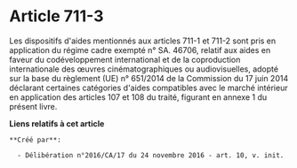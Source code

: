 # Article 711-3

Les dispositifs d'aides mentionnés aux articles 711-1 et 711-2 sont pris  en application du régime cadre exempté n° SA.
46706, relatif aux aides  en faveur du codéveloppement international et de la coproduction  internationale des œuvres
cinématographiques ou audiovisuelles, adopté  sur la base du règlement (UE) n° 651/2014 de la Commission du 17 juin  2014
déclarant certaines catégories d'aides compatibles avec le marché  intérieur en application des articles 107 et 108 du
traité, figurant en  annexe 1 du présent livre.

**Liens relatifs à cet article**

	**Créé par**:

	  - Délibération n°2016/CA/17 du 24 novembre 2016 - art. 10, v. init.
